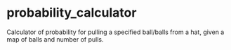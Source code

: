 # probability_calculator
Calculator of probability for pulling a specified ball/balls from a hat, given a map of balls and number of pulls.
